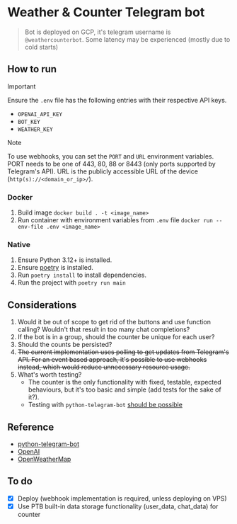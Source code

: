 # Weather & Counter Telegram bot

> Bot is deployed on GCP, it's telegram username is `@weathercounterbot`.
> Some latency may be experienced (mostly due to cold starts)

## How to run

> [!IMPORTANT]
> Ensure the `.env` file has the following entries with their respective API keys.
>
> - `OPENAI_API_KEY`
> - `BOT_KEY`
> - `WEATHER_KEY`

> [!NOTE]
> To use webhooks, you can set the `PORT` and `URL` environment variables.
> PORT needs to be one of 443, 80, 88 or 8443 (only ports supported by Telegram's API).
> URL is the publicly accessible URL of the device (`http(s)://<domain_or_ip>/`).

### Docker

1. Build image `docker build . -t <image_name>`
2. Run container with environment variables from `.env` file
   `docker run --env-file .env <image_name>`

### Native

1. Ensure Python 3.12+ is installed.
2. Ensure [poetry](https://python-poetry.org/docs/#installation) is installed.
3. Run `poetry install` to install dependencies.
4. Run the project with `poetry run main`

## Considerations

1. Would it be out of scope to get rid of the buttons and use function calling?
   Wouldn't that result in too many chat completions?
2. If the bot is in a group, should the counter be unique for each user?
3. Should the counts be persisted?
4. ~~The current implementation uses polling to get updates from Telegram's API.
   For an event based approach, it's possible to use webhooks instead,
   which would reduce unnecessary resource usage.~~
5. What's worth testing?
   - The counter is the only functionality with fixed, testable, expected behaviours,
     but it's too basic and simple (add tests for the sake of it?).
   - Testing with `python-telegram-bot` [should be possible](https://github.com/python-telegram-bot/python-telegram-bot/wiki/Writing-Tests)

## Reference

- [python-telegram-bot](https://github.com/python-telegram-bot/python-telegram-bot/wiki/Architecture)
- [OpenAI](https://platform.openai.com/docs/concepts)
- [OpenWeatherMap](https://openweathermap.org/current)

## To do

- [x] Deploy (webhook implementation is required, unless deploying on VPS)
- [x] Use PTB built-in data storage functionality (user_data, chat_data) for counter
